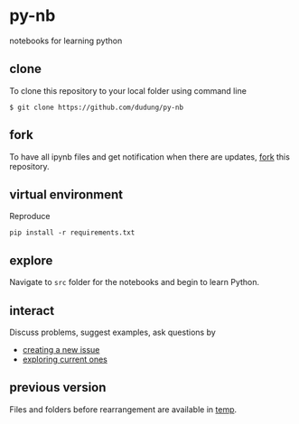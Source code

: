 # py-nb
notebooks for learning python


## clone
To clone this repository to your local folder using command line
```
$ git clone https://github.com/dudung/py-nb
```

## fork
To have all ipynb files and get notification when there are updates, [fork](https://github.com/dudung/py-nb/fork) this repository.


## virtual environment
Reproduce
```
pip install -r requirements.txt
```


## explore
Navigate to `src` folder for the notebooks and begin to learn Python.


## interact
Discuss problems, suggest examples, ask questions by
+ [creating a new issue](https://github.com/dudung/py-nb/issues/new)
+ [exploring current ones](https://github.com/dudung/py-nb/issues)


## previous version
Files and folders before rearrangement are available in [temp](https://github.com/dudung/py-nb/tree/49144210c2e6ebcd88080681dcf370e94aab5120/temp).
